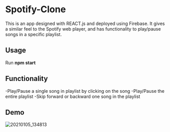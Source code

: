# Spotify-Clone

This is an app designed with REACT.js and deployed using Firebase. It gives a similar feel to the Spotify web player, and has functionality to play/pause songs in a specific playlist. 

## Usage
Run **npm start**

## Functionality
-Play/Pause a single song in playlist by clicking on the song
-Play/Pause the entire playlist
-Skip forward or backward one song in the playlist

## Demo
![20210105_134813](https://user-images.githubusercontent.com/76972129/103692105-ea372480-4f5c-11eb-8521-20d74266d117.gif)
